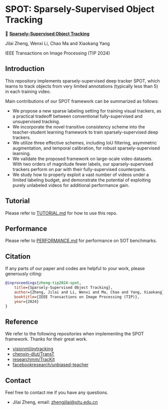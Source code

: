# SPOT: Sparsely-Supervised Object Tracking

:herb: **[Sparsely-Supervised Object Tracking]()**

Jilai Zheng, Wenxi Li, Chao Ma and Xiaokang Yang

IEEE Transactions on Image Processing (TIP 2024)

## Introduction

This repository implements sparsely-supervised deep tracker SPOT, 
which learns to track objects from very limited annotations (typically less than 5) in each training video. 
 
Main contributions of our SPOT framework can be summarized as follows:

- We propose a new sparse labeling setting for training visual trackers, as a practical tradeoff between conventional fully-supervised and unsupervised tracking.
- We incorporate the novel transitive consistency scheme into the teacher-student learning framework to train sparsely-supervised deep trackers. 
- We utilize three effective schemes, including IoU filtering, asymmetric augmentation, and temporal calibration, for robust sparsely-supervised learning. 
- We validate the proposed framework on large-scale video datasets. With two orders of magnitude fewer labels, our sparsely-supervised trackers perform on par with their fully-supervised counterparts.
- We study how to properly exploit a vast number of videos under a limited labeling budget, and demonstrate the potential of exploiting purely unlabeled videos for additional performance gain.

## Tutorial

Please refer to [TUTORIAL.md](docs/TUTORIAL.md) for how to use this repo.

## Performance

Please refer to [PERFORMANCE.md](docs/PERFORMANCE.md) for performance on SOT benchmarks. 

## Citation

If any parts of our paper and codes are helpful to your work, please generously citing:
 
```BibTeX
@inproceedings{zheng-tip2024-spot,
    title={Sparsely-Supervised Object Tracking},
    author={Zheng, Jilai and Li, Wenxi and Ma, Chao and Yang, Xiaokang},
    booktitle={IEEE Transactions on Image Processing (TIP)},
    year={2024}
}
```

## Reference
 
  We refer to the following repositories when implementing the SPOT framework. 
  Thanks for their great work.
 
 - [visionml/pytracking](https://github.com/visionml/pytracking)
 - [chenxin-dlut/TransT](https://github.com/chenxin-dlut/TransT)
 - [researchmm/TracKit](https://github.com/researchmm/TracKit)
 - [facebookresearch/unbiased-teacher](https://github.com/facebookresearch/unbiased-teacher)

## Contact
 
  Feel free to contact me if you have any questions.
 
 - Jilai Zheng, email: [zhengjilai@sjtu.edu.cn](https://github.com/zhengjilai)

